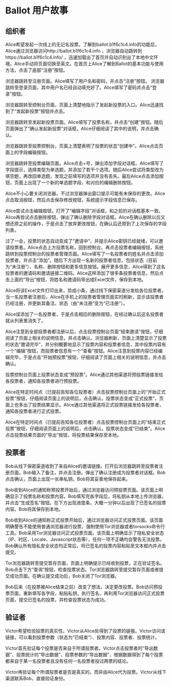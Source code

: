 # Ballot 用户故事

## 组织者

Alice希望发起一次线上的无记名投票。了解到ballot.b1f6c1c4.info的功能后，Alice通过浏览器访问http://ballot.b1f6c1c4.info ，浏览器自动跳转到https://ballot.b1f6c1c4.info/ ，迅速加载出了首页并自动识别出了本地中文环境。Alice手动将页面切换至英文。在首页上Alice了解到Ballot的基本功能与使用方法，点击了底部“注册”按钮。

浏览器跳转至注册页面。Alice填写了用户名和密码，并点击“注册”按钮。
浏览器跳转至登录页面，其中用户名已经自动填充好了。Alice填写了密码并点击“登录”按钮。

浏览器跳转至控制台页面，页面上清楚地指示了发起新投票的入口。Alice迅速找到了“发起新投票”按钮并点击。

浏览器跳转至发起新投票页面。Alice填写了投票名称，并点击“创建”按钮。随后页面弹出了“确认发起新投票”对话框，Alice仔细阅读了其中的说明，并点击确认。

浏览器跳转至投票控制台，页面上清楚表明了投票的状态“创建中”。Alice点击页面上的字段编辑按钮。

浏览器跳转至投票编辑页面。Alice点击+号，弹出添加字段对话框。Alice填写了字段提示，选择类型为单选题，并添加了若干个选项。随后Alice尝试将类型改为填空题，再改回单选题，发现之前填写的选项并没有丢失。最后Alice点击添加按钮，页面上出现了一个新的单选题字段，和对应的编辑删除按钮。

Alice不小心要关闭浏览器，不过浏览器弹出窗口提示可能有未保存的更改。Alice点击取消按钮，然后点击保存修改按钮，系统提示字段信息已保存。

Alice尝试点击编辑按钮，打开了“编辑字段”对话框，和之前的对话框基本一致。Alice再尝试点击删除按钮，弹出了确认删除字段对话框。Alice在确认删除以后又想还原之前的操作，于是点击了放弃更改按钮，在确认后还原到了上次保存的字段列表。

过了一会，投票的状态自动变成了“邀请中”，并提示Alice密钥已经就绪，可以邀请投票者。Alice点击上方投票名称，回到控制台，再点击投票者编辑按钮，系统跳转到投票控制台的投票者管理页面。Alice填写了一名投票者的姓名并点击添加投票者，并点击“添加”。随后下方出现一名新的投票者信息，包括状态（目前为“未注册”）、名称、删除按钮和更多信息按钮。展开更多信息，Alice得到了这名投票者的邀请码和邀请链接二维码。Alice这样添加了很多条投票者信息，然后点击上面的“导出”按钮，将姓名和邀请码导出成Excel文件，保存到本地。

Alice将该Excel文件打印出来，剪成小条，通过线下保密渠道分发给各位投票者。当一名投票者注册后，Alice在手机上的投票者管理页面实时刷新，显示该投票者已经注册，并更新其备注、状态（由“未注册”变为“已注册”）。

Alice误添加了一名投票者，于是点击相应的删除按钮，在经过确认后这名投票者就从列表里消失了。

Alice注意到全部投票者都注册以后，点击投票控制台页面“结束邀请”按钮，仔细阅读了页面上相关的说明信息，并点击确认。浏览器刷新，页面上清楚显示了投票的状态“邀请完毕”，并分别概要地显示了投票内容和投票者信息，其中投票内容有一个“编辑”按钮，而投票者信息有一个“查看”按钮。Alice注意到投票内容已经编辑完毕，于是点击“开始预投票”按钮，仔细阅读了页面上相关的说明信息，并点击确认。

投票控制台页面上投票状态变成“预投票”。Alice通过其他渠道将预投票链接发给各投票者，通知各投票者进行预投票。

Alice在特定时间点（已提前告知各位投票者）点击投票控制台页面上的“开始正式投票”按钮，仔细阅读页面上的说明后，点击确认。投票状态变成“正式投票”，页面上也多出了投票结果显示。Alice通过其他渠道将正式投票链接发给各投票者，通知各投票者进行正式投票。

Alice在特定时间点（已提前告知各位投票者）点击投票控制台页面上的“结束正式投票”按钮，仔细阅读页面上的说明后，点击确认。投票状态变成“已结束”。Alice点击投票结果页面的“导出”按钮，将投票结果保存至本地。

## 投票者

Bob从线下保密渠道收到了来自Alice的邀请链接。打开后浏览器跳转至投票者注册页面。Bob输入了备注，并点击注册。弹出了确认注册成为投票者对话框。Bob点击确认，页面上出现一长串私钥。Bob将其妥善地保存起来。

Bob收到Alice的通知称预投票开始后，通过浏览器访问预投票页面。该页面上明确显示了投票名称和投票内容。Bob填写完各字段后，将私钥从本地上传浏览器，并点击“生成签名”按钮。在下方出现进度条，大概一分钟以后出现了已签名的投票内容。Bob将其保存到本地。

Bob收到Alice的通知称正式投票开始后，通过浏览器访问正式投票页面。该页面明确警告不能使用普通浏览器进行投票，强制使用Tor浏览器或者torsocks命令行工具。Bob采用Tor浏览器访问正式投票页面。该页面上明确显示了隐私安全状态（IP、时区、Locale、Javascript状态等），任何一项不正确均会警告无法投票。Bob确认所有隐私安全状态均正常后，将已签名的投票内容粘贴至文本框内并点击提交。

Tor浏览器跳转至提交暂存页面，页面上明确提示已经收到投票，正在验证签名。Bob点击下方“查询”按钮，检查投票状态。Tor浏览器跳转至提交暂存页面或者提交成功页面。在确认提交成功后，Bob关闭了Tor浏览器。

Bob后来（在投票被Alice结束之前）改变了想法，决定更改投票。Bob访问预投票页面，重新填写各字段，粘贴私钥，执行签名，再利用Tor浏览器访问正式投票页面，提交已签名的投票，并检查投票状态为成功。

## 验证者

Victor希望检验投票的真实性。Victor从Alice处得到了投票的链接。Victor访问该链接，可以看到投票参数（状态为“已结束”）、投票内容、投票者、投票统计。

Victor首先验证每个投票是否来自于所谓投票者。Victor点击投票者的“导出数据”、投票统计的“导出数据”、投票参数的“导出数据”，根据数据得到了每个投票都来自于某一名投票者且没有任何一名投票者投过两票的结论。

Victor再验证每个所谓投票者是否是真实的，而非由Alice代为投票。Victor从线下渠道联系Bob，直接验证身份。
